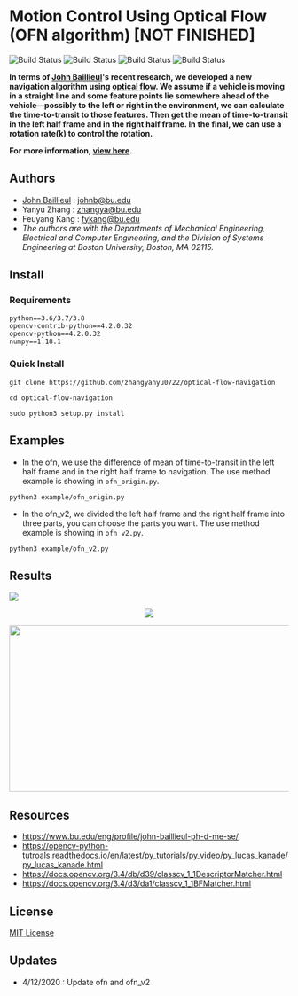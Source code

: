 # Motion Control Using Optical Flow (OFN algorithm) [NOT FINISHED]

![Build Status](https://img.shields.io/appveyor/build/gruntjs/grunt)
![Build Status](https://img.shields.io/sonar/test_success_density/swellaby:azure-pipelines-templates?server=https%3A%2F%2Fsonarcloud.io)
![Build Status](https://img.shields.io/badge/python-3.6%7C3.7%7C3.8-red)
![Build Status](https://img.shields.io/badge/License-MIT-green)


**In terms of [John Baillieul]'s recent research, we developed a new navigation algorithm using [optical flow]. We assume if a vehicle is moving in a straight line and some feature points lie somewhere ahead of the vehicle—possibly to the left or right in the environment, we can calculate the time-to-transit to those features. Then get the mean of time-to-transit in the left half frame and in the right half frame. In the final, we can use a rotation rate(k) to control the rotation.**

**For more information, [view here].**

## Authors
- [John Baillieul] : johnb@bu.edu
- Yanyu Zhang : zhangya@bu.edu
- Feuyang Kang : fykang@bu.edu
- *The authors are with the Departments of Mechanical Engineering, Electrical and Computer Engineering, and the Division of Systems Engineering at Boston University, Boston, MA 02115.*

## Install
### Requirements
```
python==3.6/3.7/3.8
opencv-contrib-python==4.2.0.32   
opencv-python==4.2.0.32 
numpy==1.18.1 
```
### Quick Install
```
git clone https://github.com/zhangyanyu0722/optical-flow-navigation
```
```
cd optical-flow-navigation
```
```
sudo python3 setup.py install
```
## Examples
- In the ofn, we use the difference of mean of time-to-transit in the left half frame and in the right half frame to navigation. The use method example is showing in ```ofn_origin.py```.
```
python3 example/ofn_origin.py
```

- In the ofn_v2, we divided the left half frame and the right half frame into three parts, you can choose the parts you want.
The use method example is showing in ```ofn_v2.py```.
```
python3 example/ofn_v2.py
```
## Results
![](https://github.com/zhangyanyu0722/OFN/blob/master/images/sof.gif)
<p align="middle">
  <img src="https://github.com/zhangyanyu0722/optical-flow-navigation/blob/master/images/feature_matching.png">
</p>
<p align="middle">
  <img src="https://github.com/zhangyanyu0722/optical-flow-navigation/blob/master/images/navigation.png" height="300" width="1000"> 
</p>

## Resources
- https://www.bu.edu/eng/profile/john-baillieul-ph-d-me-se/
- https://opencv-python-tutroals.readthedocs.io/en/latest/py_tutorials/py_video/py_lucas_kanade/py_lucas_kanade.html
- https://docs.opencv.org/3.4/db/d39/classcv_1_1DescriptorMatcher.html
- https://docs.opencv.org/3.4/d3/da1/classcv_1_1BFMatcher.html

## License
[MIT License]

## Updates
- 4/12/2020 : Update ofn and ofn_v2 

[John Baillieul]:https://www.bu.edu/eng/profile/john-baillieul-ph-d-me-se/
[MIT License]:https://github.com/zhangyanyu0722/optical-flow-navigation/blob/master/LICENSE
[optical flow]:https://opencv-python-tutroals.readthedocs.io/en/latest/py_tutorials/py_video/py_lucas_kanade/py_lucas_kanade.html
[view here]:https://github.com/zhangyanyu0722/optical-flow-navigation/blob/master/papers/IFAC-Two-Pixel.pdf





